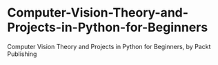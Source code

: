 # Computer-Vision-Theory-and-Projects-in-Python-for-Beginners
Computer Vision Theory and Projects in Python for Beginners, by Packt Publishing
